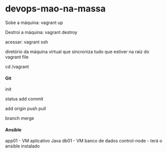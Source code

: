 # devops-mao-na-massa

Sobe a máquina: vagrant up

Destroi a máquina: vagrant destroy

acessar: vagrant ssh

diretório da máquina virtual que sincroniza tudo que estiver na raiz do vagrant file

cd /vagrant

#### Git

init

status
add
commit

add origin
push
pull

branch
merge

#### Ansible
app01 - VM aplicativo Java
db01 - VM banco de dados
control-node - terá o ansible instalado

  